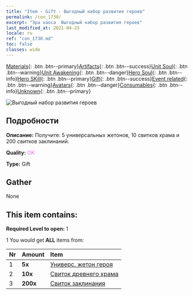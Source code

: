 ```yaml
---
title: "Item - Gift - Выгодный набор развития героев"
permalink: /con_1730/
excerpt: "Эра хаоса  Выгодный набор развития героев"
last_modified_at: 2021-04-23
locale: ru
ref: "con_1730.md"
toc: false
classes: wide
---
```

 [Materials](/ItemsRU/){: .btn .btn--primary}[Artifacts](/ItemsRU/Artifacts/){: .btn .btn--success}[Unit Soul](/ItemsRU/UnitSoul/){: .btn .btn--warning}[Unit Awakening](/ItemsRU/UnitAwakening/){: .btn .btn--danger}[Hero Soul](/ItemsRU/HeroSoul/){: .btn .btn--info}[Hero SKill](/ItemsRU/HeroSkill/){: .btn .btn--primary}[Gift](/ItemsRU/Gift/){: .btn .btn--success}[Event related](/ItemsRU/Events/){: .btn .btn--warning}[Avatars](/ItemsRU/Avatars/){: .btn .btn--danger}[Consumables](/ItemsRU/Consumables/){: .btn .btn--info}[Unknown](/ItemsRU/Unknown/){: .btn .btn--primary}

 ![Выгодный набор развития героев](/images/t/i_907346.png)

## Подробности
 **Описание:** Получите: 5 универсальных жетонов, 10 свитков храма и 200 свитков заклинаний.

 **Quality:** <span style="color: #DA70D6">OK</span>

 **Type:** Gift

## Gather

  None

## This item contains:

 **Required Level to open:** 1

 1 You would get **ALL** items  from:

  | Nr | Amount |     Item    |
  |:---|:-------|:------------|
  | 1 |  **5x** | [Универс. жетон героя](/ItemsRU/her_358/) |  | 
  | 2 |  **10x** | [Свиток древнего храма](/ItemsRU/con_697/) |  | 
  | 3 |  **200x** | [Свиток заклинания](/ItemsRU/con_694/) |  | 
